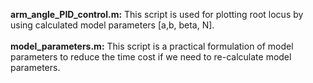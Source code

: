 **arm_angle_PID_control.m:** This script is used for plotting root locus by using calculated model parameters [a,b, beta, N].<br /> 
<br /> **model_parameters.m:** This script is a practical formulation of model parameters to reduce the time cost if we need to re-calculate model parameters.<br /> 
